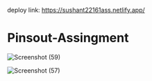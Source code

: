 deploy link: https://sushant22161ass.netlify.app/
# Pinsout-Assingment
![Screenshot (59)](https://user-images.githubusercontent.com/76814511/193834882-ed9f1079-4e57-483b-a396-5f73832d78b3.png)

![Screenshot (57)](https://user-images.githubusercontent.com/76814511/193833221-81875974-8c07-4cc1-9a19-579697e193ca.png)
